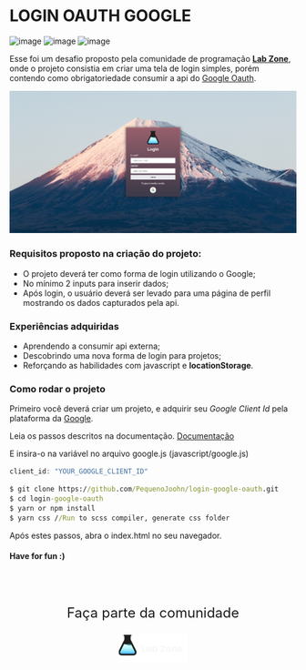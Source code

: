 # LOGIN OAUTH GOOGLE
![image](https://img.shields.io/badge/HTML5-E34F26?style=for-the-badge&logo=html5&logoColor=white)
![image](https://img.shields.io/badge/JavaScript-F7DF1E?style=for-the-badge&logo=javascript&logoColor=black)
![image](https://img.shields.io/badge/Sass-CC6699?style=for-the-badge&logo=sass&logoColor=white)

Esse foi um desafio proposto pela comunidade de programação __[Lab Zone](https://www.labzone.com.br)__, onde o projeto consistia em criar uma tela de login simples, porém contendo como obrigatoriedade consumir a api do [Google Oauth](https://developers.google.com/identity/gsi/web/guides/overview). 

![image](./assets/screen.png)

### __Requisitos proposto na criação do projeto:__
- O projeto deverá ter como forma de login utilizando o Google;
- No mínimo 2 inputs para inserir dados;
- Após login, o usuário deverá ser levado para uma página de perfil mostrando os dados capturados pela api.


### **Experiências adquiridas**
- Aprendendo a consumir api externa;
- Descobrindo uma nova forma de login para projetos;
- Reforçando as habilidades com javascript e __locationStorage__.

### Como rodar o projeto
Primeiro você deverá criar um projeto, e adquirir seu _Google Client Id_ pela plataforma da [Google](https://console.developers.google.com/).

Leia os passos descritos na documentação. [Documentação](https://developers.google.com/identity/gsi/web/guides/overview)

E insira-o na variável no arquivo google.js (javascript/google.js)
```js  
client_id: "YOUR_GOOGLE_CLIENT_ID"
```

```cmd
$ git clone https://github.com/PequenoJoohn/login-google-oauth.git
$ cd login-google-oauth
$ yarn or npm install
$ yarn css //Run to scss compiler, generate css folder
```





Após estes passos, abra o index.html no seu navegador.

#### Have for fun :)

<!-- <h1 align="center">
<img src="https://raw.githubusercontent.com/OldModz95-YTB/OldModz95-YTB/main/hi.gif" height="32" />
OldModz95
<img src="https://raw.githubusercontent.com/OldModz95-YTB/OldModz95-YTB/main/hi.gif" height="32" />
</h1> -->

<br>
<br>

<p style="text-align:center; font-size: 24px">Faça parte da comunidade</p>

<a href="https://discord.gg/bZdNzScxMz" target="_blank" alt="logo" style="display: flex; justify-content: center"> 
    <img src="./assets/logo.png" width="120px">
</a>